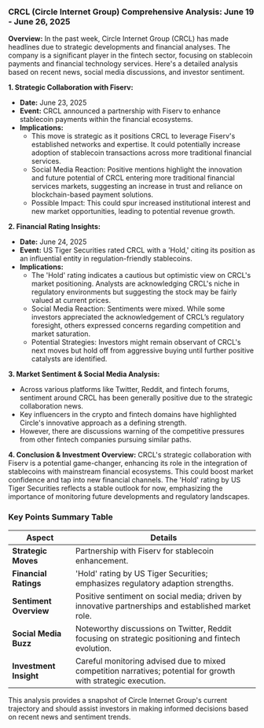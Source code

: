 ### CRCL (Circle Internet Group) Comprehensive Analysis: June 19 - June 26, 2025

**Overview:**
In the past week, Circle Internet Group (CRCL) has made headlines due to strategic developments and financial analyses. The company is a significant player in the fintech sector, focusing on stablecoin payments and financial technology services. Here's a detailed analysis based on recent news, social media discussions, and investor sentiment.

**1. Strategic Collaboration with Fiserv:**
- **Date:** June 23, 2025
- **Event:** CRCL announced a partnership with Fiserv to enhance stablecoin payments within the financial ecosystems.
- **Implications:**
  - This move is strategic as it positions CRCL to leverage Fiserv's established networks and expertise. It could potentially increase adoption of stablecoin transactions across more traditional financial services.
  - Social Media Reaction: Positive mentions highlight the innovation and future potential of CRCL entering more traditional financial services markets, suggesting an increase in trust and reliance on blockchain-based payment solutions.
  - Possible Impact: This could spur increased institutional interest and new market opportunities, leading to potential revenue growth.

**2. Financial Rating Insights:**
- **Date:** June 24, 2025
- **Event:** US Tiger Securities rated CRCL with a 'Hold,' citing its position as an influential entity in regulation-friendly stablecoins.
- **Implications:**
  - The 'Hold' rating indicates a cautious but optimistic view on CRCL's market positioning. Analysts are acknowledging CRCL's niche in regulatory environments but suggesting the stock may be fairly valued at current prices.
  - Social Media Reaction: Sentiments were mixed. While some investors appreciated the acknowledgement of CRCL’s regulatory foresight, others expressed concerns regarding competition and market saturation.
  - Potential Strategies: Investors might remain observant of CRCL's next moves but hold off from aggressive buying until further positive catalysts are identified.

**3. Market Sentiment & Social Media Analysis:**
- Across various platforms like Twitter, Reddit, and fintech forums, sentiment around CRCL has been generally positive due to the strategic collaboration news.
- Key influencers in the crypto and fintech domains have highlighted Circle's innovative approach as a defining strength.
- However, there are discussions warning of the competitive pressures from other fintech companies pursuing similar paths.

**4. Conclusion & Investment Overview:**
CRCL's strategic collaboration with Fiserv is a potential game-changer, enhancing its role in the integration of stablecoins with mainstream financial ecosystems. This could boost market confidence and tap into new financial channels. The 'Hold' rating by US Tiger Securities reflects a stable outlook for now, emphasizing the importance of monitoring future developments and regulatory landscapes.

### Key Points Summary Table

| Aspect                  | Details                                                                                           |
|-------------------------|---------------------------------------------------------------------------------------------------|
| **Strategic Moves**     | Partnership with Fiserv for stablecoin enhancement.                                               |
| **Financial Ratings**   | 'Hold' rating by US Tiger Securities; emphasizes regulatory adaption strengths.                   |
| **Sentiment Overview**  | Positive sentiment on social media; driven by innovative partnerships and established market role.|
| **Social Media Buzz**   | Noteworthy discussions on Twitter, Reddit focusing on strategic positioning and fintech evolution. |
| **Investment Insight**  | Careful monitoring advised due to mixed competition narratives; potential for growth with strategic execution.| 

This analysis provides a snapshot of Circle Internet Group's current trajectory and should assist investors in making informed decisions based on recent news and sentiment trends.